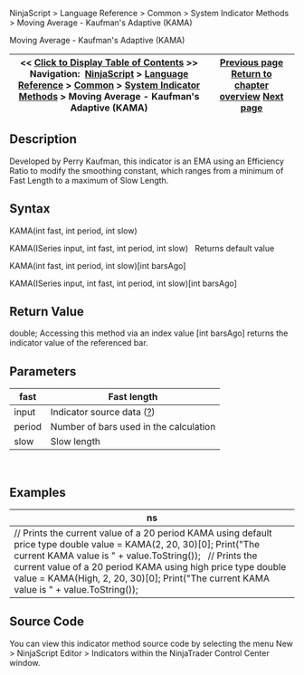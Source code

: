 ﻿
NinjaScript > Language Reference > Common > System Indicator Methods > Moving Average - Kaufman's Adaptive (KAMA)

Moving Average - Kaufman's Adaptive (KAMA)

| << [Click to Display Table of Contents](moving_average_-_kaufmans_adap.md) >> **Navigation:**     [NinjaScript](ninjascript-1.md) > [Language Reference](language_reference_wip-1.md) > [Common](common-1.md) > [System Indicator Methods](indicators-1.md) > Moving Average - Kaufman's Adaptive (KAMA) | [Previous page](moving_average_-_hull_hma-1.md) [Return to chapter overview](indicators-1.md) [Next page](moving_average_-_mesa_adaptive-1.md) |
| --- | --- |
## Description
Developed by Perry Kaufman, this indicator is an EMA using an Efficiency Ratio to modify the smoothing constant, which ranges from a minimum of Fast Length to a maximum of Slow Length. 

## Syntax
KAMA(int fast, int period, int slow)  

KAMA(ISeries<double> input, int fast, int period, int slow)
 
Returns default value  

KAMA(int fast, int period, int slow)[int barsAgo]  

KAMA(ISeries<double> input, int fast, int period, int slow)[int barsAgo]

## Return Value
double; Accessing this method via an index value [int barsAgo] returns the indicator value of the referenced bar.

## Parameters

| fast | Fast length |
| --- | --- |
| input | Indicator source data ([?](valid_input_data_for_indicator-1.md)) |
| period | Number of bars used in the calculation |
| slow | Slow length |
 
## 
## Examples

| ns |
| --- |
| // Prints the current value of a 20 period KAMA using default price type double value = KAMA(2, 20, 30)[0]; Print("The current KAMA value is " + value.ToString());   // Prints the current value of a 20 period KAMA using high price type double value = KAMA(High, 2, 20, 30)[0]; Print("The current KAMA value is " + value.ToString()); |

## Source Code
You can view this indicator method source code by selecting the menu New > NinjaScript Editor > Indicators within the NinjaTrader Control Center window.
